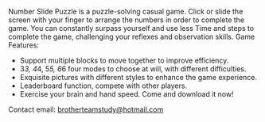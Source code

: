 Number Slide Puzzle is a puzzle-solving casual game. Click or slide the screen with your finger to arrange the numbers in order to complete the game. You can constantly surpass yourself and use less
Time and steps to complete the game, challenging your reflexes and observation skills.
Game Features:
- Support multiple blocks to move together to improve efficiency.
- 3*3, 4*4, 5*5, 6*6 four modes to choose at will, with different difficulties.
- Exquisite pictures with different styles to enhance the game experience.
- Leaderboard function, compete with other players.
- Exercise your brain and hand speed.
Come and download it now!

Contact email: brotherteamstudy@hotmail.com
